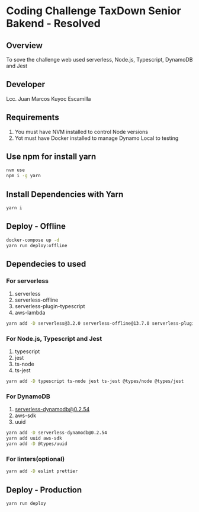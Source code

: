 # Coding Challenge TaxDown Senior Bakend - Resolved

## Overview
To sove the challenge web used serverless, Node.js, Typescript, DynamoDB and Jest

## Developer
Lcc. Juan Marcos Kuyoc Escamilla

## Requirements
1. You must have NVM installed to control Node versions
2. Yot must have Docker installed to manage Dynamo Local to testing

## Use npm for install yarn
```bash
nvm use
npm i -g yarn
```

## Install Dependencies with Yarn
```bash
yarn i
```

## Deploy - Offline
```bash
docker-compose up -d
yarn run deploy:offline
```

## Dependecies to used
### For serverless
1. serverless
2. serverless-offline
3. serverless-plugin-typescript
4. aws-lambda

```bash
yarn add -D serverless@3.2.0 serverless-offline@13.7.0 serverless-plugin-typescript
```

### For Node.js, Typescript and Jest
1. typescript
2. jest
3. ts-node
4. ts-jest

```bash
yarn add -D typescript ts-node jest ts-jest @types/node @types/jest
```

### For DynamoDB
1. serverless-dynamodb@0.2.54
2. aws-sdk
3. uuid

```bash
yarn add -D serverless-dynamodb@0.2.54
yarn add uuid aws-sdk
yarn add -D @types/uuid
```

### For linters(optional)
```bash
yarn add -D eslint prettier
```

## Deploy - Production
```bash
yarn run deploy
```